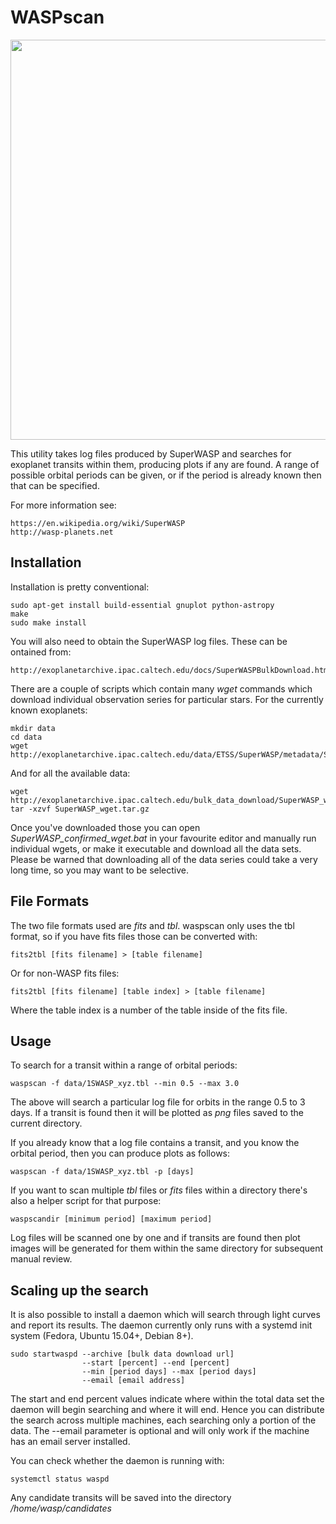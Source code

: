 WASPscan
========
<img src="https://github.com/bashrc/WASPscan/blob/master/images/J233415.png?raw=true" width=640/>

This utility takes log files produced by SuperWASP and searches for exoplanet transits within them, producing plots if any are found. A range of possible orbital periods can be given, or if the period is already known then that can be specified.

For more information see:

    https://en.wikipedia.org/wiki/SuperWASP
    http://wasp-planets.net

Installation
------------
Installation is pretty conventional:

    sudo apt-get install build-essential gnuplot python-astropy
    make
    sudo make install

You will also need to obtain the SuperWASP log files. These can be ontained from:

    http://exoplanetarchive.ipac.caltech.edu/docs/SuperWASPBulkDownload.html

There are a couple of scripts which contain many *wget* commands which download individual observation series for particular stars. For the currently known exoplanets:

    mkdir data
    cd data
    wget http://exoplanetarchive.ipac.caltech.edu/data/ETSS/SuperWASP/metadata/SuperWASP_confirmed_wget.bat

And for all the available data:

    wget http://exoplanetarchive.ipac.caltech.edu/bulk_data_download/SuperWASP_wget.tar.gz
    tar -xzvf SuperWASP_wget.tar.gz

Once you've downloaded those you can open *SuperWASP_confirmed_wget.bat* in your favourite editor and manually run individual wgets, or make it executable and download all the data sets. Please be warned that downloading all of the data series could take a very long time, so you may want to be selective.

File Formats
------------
The two file formats used are *fits* and *tbl*. waspscan only uses the tbl format, so if you have fits files those can be converted with:

    fits2tbl [fits filename] > [table filename]

Or for non-WASP fits files:

    fits2tbl [fits filename] [table index] > [table filename]

Where the table index is a number of the table inside of the fits file.

Usage
-----
To search for a transit within a range of orbital periods:

    waspscan -f data/1SWASP_xyz.tbl --min 0.5 --max 3.0

The above will search a particular log file for orbits in the range 0.5 to 3 days. If a transit is found then it will be plotted as *png* files saved to the current directory.

If you already know that a log file contains a transit, and you know the orbital period, then you can produce plots as follows:

    waspscan -f data/1SWASP_xyz.tbl -p [days]

If you want to scan multiple *tbl* files or *fits* files within a directory there's also a helper script for that purpose:

    waspscandir [minimum period] [maximum period]

Log files will be scanned one by one and if transits are found then plot images will be generated for them within the same directory for subsequent manual review.

Scaling up the search
---------------------
It is also possible to install a daemon which will search through light curves and report its results. The daemon currently only runs with a systemd init system (Fedora, Ubuntu 15.04+, Debian 8+).

    sudo startwaspd --archive [bulk data download url]
                    --start [percent] --end [percent]
                    --min [period days] --max [period days]
                    --email [email address]

The start and end percent values indicate where within the total data set the daemon will begin searching and where it will end. Hence you can distribute the search across multiple machines, each searching only a portion of the data. The --email parameter is optional and will only work if the machine has an email server installed.

You can check whether the daemon is running with:

    systemctl status waspd

Any candidate transits will be saved into the directory */home/wasp/candidates*

